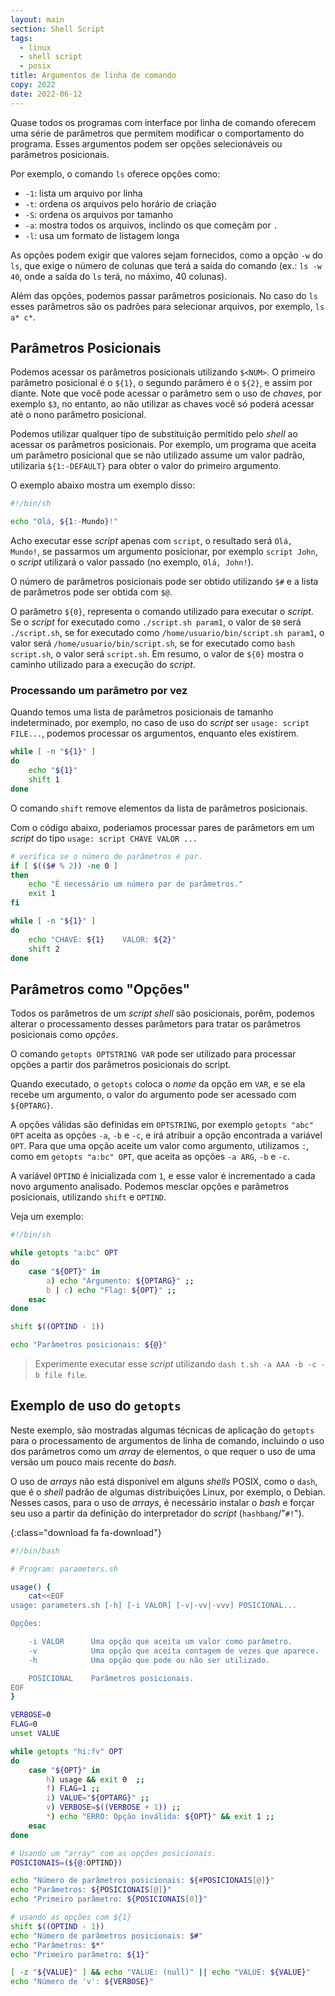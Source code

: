 ```yaml
---
layout: main
section: Shell Script
tags:
  - linux
  - shell script
  - posix
title: Argumentos de linha de comando
copy: 2022
date: 2022-06-12
---
```


Quase todos os programas com interface por linha de comando oferecem uma série de parâmetros que permitem modificar o comportamento do programa. Esses argumentos podem ser opções selecionáveis ou parâmetros posicionais.

Por exemplo, o comando `ls` oferece opções como:
* `-1`: lista um arquivo por linha
* `-t`: ordena os arquivos pelo horário de criação
* `-S`: ordena os arquivos por tamanho
* `-a`: mostra todos os arquivos, inclindo os que começãm por `.`
* `-l`: usa um formato de listagem longa

As opções podem exigir que valores sejam fornecidos, como a opção `-w` do `ls`, que exige o número de colunas que terá a saída do comando (ex.: `ls -w 40`, onde a saída do `ls` terá, no máximo, 40 colunas).

Além das opções, podemos passar parâmetros posicionais. No caso do `ls` esses parâmetros são os padrões para selecionar arquivos, por exemplo, `ls a* c*`.

## Parâmetros Posicionais

Podemos acessar os parâmetros posicionais utilizando `$<NUM>`. O primeiro parâmetro posicional é o `${1}`, o segundo parâmero é o `${2}`, e assim por diante. Note que você pode acessar o parâmetro sem o uso de _chaves_, por exemplo `$3`, no entanto, ao não utilizar as chaves você só poderá acessar até o nono parâmetro posicional.

Podemos utilizar qualquer tipo de substituição permitido pelo _shell_ ao acessar os parâmetros posicionais. Por exemplo, um programa que aceita um parâmetro posicional que se não utilizado assume um valor padrão, utilizaria `${1:-DEFAULT}` para obter o valor do primeiro argumento.

O exemplo abaixo mostra um exemplo disso:

```sh
#!/bin/sh

echo "Olá, ${1:-Mundo}!"
```

Acho executar esse _script_ apenas com `script`, o resultado será `Olá, Mundo!`, se passarmos um argumento posicionar, por exemplo `script John`, o _script_ utilizará o valor passado (no exemplo, `Olá, John!`).

O número de parâmetros posicionais pode ser obtido utilizando `$#` e a lista de parâmetros pode ser obtida com `$@`.

O parâmetro `${0}`, representa o comando utilizado para executar o _script_. Se o _script_ for executado como `./script.sh param1`, o valor de `$0` será `./script.sh`, se for executado como `/home/usuario/bin/script.sh param1`, o valor será `/home/usuario/bin/script.sh`, se for executado como `bash script.sh`, o valor será `script.sh`. Em resumo, o valor de `${0}` mostra o caminho utilizado para a execução do _script_.

### Processando um parâmetro por vez

Quando temos uma lista de parâmetros posicionais de tamanho indeterminado, por exemplo, no caso de uso do _script_ ser `usage: script FILE...`, podemos processar os argumentos, enquanto eles existirem.

```sh
while [ -n "${1}" ]
do
    echo "${1}"
    shift 1
done
```

O comando `shift` remove elementos da lista de parâmetros posicionais.

Com o código abaixo, poderiamos processar pares de parâmetors em um _script_ do tipo `usage: script CHAVE VALOR ...`

```sh
# verifica se o número de parâmetros é par.
if [ $(($# % 2)) -ne 0 ]
then
    echo "É necessário um número par de parâmetros."
    exit 1
fi

while [ -n "${1}" ]
do
    echo "CHAVE: ${1}    VALOR: ${2}"
    shift 2
done
```

## Parâmetros como "Opções"

Todos os parâmetros de um _script shell_ são posicionais, porêm, podemos alterar o processamento desses parâmetors para tratar os parâmetros posicionais como _opções_.

O comando `getopts OPTSTRING VAR` pode ser utilizado para processar opções a partir dos parâmetros posicionais do script.

Quando executado, o `getopts` coloca o _nome_ da opção em `VAR`, e se ela recebe um argumento, o valor do argumento pode ser acessado com `${OPTARG}`.

A opções válidas são definidas em `OPTSTRING`, por exemplo `getopts "abc" OPT` aceita as opções `-a`, `-b` e `-c`, e irá atribuir a opção encontrada a variável `OPT`. Para que uma opção aceite um valor como argumento, utilizamos `:`, como em `getopts "a:bc" OPT`, que aceita as opções `-a ARG`, `-b` e `-c`.

A variável `OPTIND` é inicializada com `1`, e esse valor é incrementado a cada novo argumento analisado. Podemos mesclar opções e parâmetros posicionais, utilizando `shift` e `OPTIND`.

Veja um exemplo:

```sh
#!/bin/sh

while getopts "a:bc" OPT
do
    case "${OPT}" in
        a) echo "Argumento: ${OPTARG}" ;;
        b | c) echo "Flag: ${OPT}" ;;
    esac
done

shift $((OPTIND - 1))

echo "Parâmetros posicionais: ${@}"
```

> Experimente executar esse _script_ utilizando `dash t.sh -a AAA -b -c -b file file`.

## Exemplo de uso do `getopts`

Neste exemplo, são mostradas algumas técnicas de aplicação do `getopts` para o processamento de argumentos de linha de comando, incluindo o uso dos parâmetros como um _array_ de elementos, o que requer o uso de uma versão um pouco mais recente do _bash_.

O uso de _arrays_ não está disponível em alguns _shells_ POSIX, como o `dash`, que é o _shell_ padrão de algumas distribuições Linux, por exemplo, o Debian. Nesses casos, para o uso de _arrays_, é necessário instalar o _bash_ e forçar seu uso a partir da definição do interpretador do _script_ (`hashbang`/"`#!`").

[](/teaching/code/shellscript/getopts_example.sh){:class="download fa fa-download"}
```bash
#!/bin/bash

# Program: parameters.sh

usage() {
    cat<<EOF
usage: parameters.sh [-h] [-i VALOR] [-v|-vv|-vvv] POSICIONAL...

Opções:

    -i VALOR      Uma opção que aceita um valor como parâmetro.
    -v            Uma opção que aceita contagem de vezes que aparece.
    -h            Uma opção que pode ou não ser utilizado.

    POSICIONAL    Parâmetros posicionais.
EOF
}

VERBOSE=0
FLAG=0
unset VALUE

while getopts "hi:fv" OPT
do
    case "${OPT}" in
        h) usage && exit 0  ;;
        f) FLAG=1 ;;
        i) VALUE="${OPTARG}" ;;
        v) VERBOSE=$((VERBOSE + 1)) ;;
        *) echo "ERRO: Opção inválida: ${OPT}" && exit 1 ;;
    esac
done

# Usando um "array" com as opções posicionais.
POSICIONAIS=(${@:OPTIND})

echo "Número de parâmetros posicionais: ${#POSICIONAIS[@]}"
echo "Parâmetros: ${POSICIONAIS[@]}"
echo "Primeiro parâmetro: ${POSICIONAIS[0]}"

# usando as opções com ${1}
shift $((OPTIND - 1))
echo "Número de parâmetros posicionais: $#"
echo "Parâmetros: $*"
echo "Primeiro parâmetro: ${1}"

[ -z "${VALUE}" ] && echo "VALUE: (null)" || echo "VALUE: ${VALUE}"
echo "Número de 'v': ${VERBOSE}"
```
